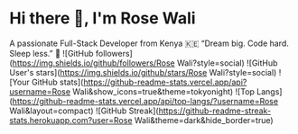 # Hi there 👋, I'm Rose Wali
A passionate Full-Stack Developer from Kenya 🇰🇪
“Dream big. Code hard. Sleep less.” 🚀
![GitHub followers](https://img.shields.io/github/followers/Rose Wali?style=social)
![GitHub User's stars](https://img.shields.io/github/stars/Rose Wali?style=social)
![Your GitHub stats](https://github-readme-stats.vercel.app/api?username=Rose Wali&show_icons=true&theme=tokyonight)
![Top Langs](https://github-readme-stats.vercel.app/api/top-langs/?username=Rose Wali&layout=compact)
![GitHub Streak](https://github-readme-streak-stats.herokuapp.com?user=Rose Wali&theme=dark&hide_border=true)


